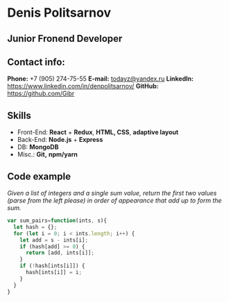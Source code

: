 # Denis Politsarnov
## Junior Fronend Developer
## Contact info:
**Phone:** +7 (905) 274-75-55
**E-mail:** todayz@yandex.ru
**LinkedIn:** https://www.linkedin.com/in/denpolitsarnov/
**GitHub:** https://github.com/Gibr
## Skills
 - Front-End:  **React** + **Redux**, **HTML, CSS**, **adaptive layout**
- Back-End: **Node.js** + **Express**
- DB: **MongoDB**
- Misc.: **Git,** **npm/yarn**
## Code example
_Given a list of integers and a single sum value, return the first two values (parse from the left please) in order of appearance that add up to form the sum._
```javascript
var sum_pairs=function(ints, s){
  let hash = {};
  for (let i = 0; i < ints.length; i++) {
    let add = s - ints[i];
    if (hash[add] >= 0) {
      return [add, ints[i]];
    }
    if (!hash[ints[i]]) {
      hash[ints[i]] = i;
    }
  }
}
```